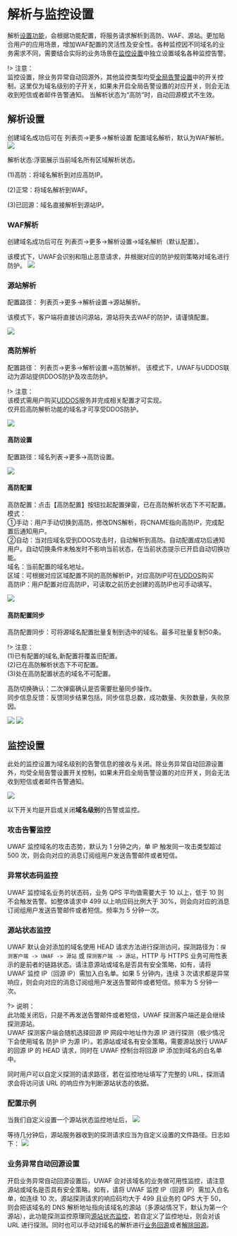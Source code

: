 # 解析与监控设置

解析[设置功能](#监控设置)，会根据功能配置，将服务请求解析到高防、WAF、源站。更加贴合用户的应用场景，增加WAF配置的灵活性及安全性。各种监控因不同域名的业务需求不同，需要结合实际的业务场景在[监控设置](#监控设置)中独立设置域名各种监控告警。

!> 注意：  
监控设置，除业务异常自动回源外，其他监控类型均受[全局告警设置](/uewaf/global/message/alert)中的开关控制，这里仅为域名级别的子开关，如果未开启全局告警设置的对应开关，则会无法收到短信或者邮件告警通知。
当解析状态为“高防”时，自动回源模式不生效。

## 解析设置

 创建域名成功后可在 列表页→更多→解析设置 配置域名解析，默认为WAF解析。
![](/images/monitor_jxsz1.png)


解析状态:浮窗展示当前域名所有区域解析状态。  

(1)高防：将域名解析到对应高防IP。  

(2)正常：将域名解析到WAF。  

(3)已回源：域名直接解析到源站IP。  

### WAF解析

创建域名成功后可在 列表页→更多→解析设置→域名解析（默认配置）。  

该模式下，UWAF会识别和阻止恶意请求，并根据对应的防护规则策略对域名进行防护。
![](/images/monitor_wafjx.png)


### 源站解析

配置路径： 列表页→更多→解析设置→源站解析。   

该模式下，客户端将直接访问源站，源站将失去WAF的防护，请谨慎配置。

![](/images/monitor_yzjx.png)

### 高防解析

配置路径： 列表页→更多→解析设置→高防解析。
该模式下，UWAF与UDDOS联动为源站提供DDOS防护及攻击防护。

!> 注意：   
该模式需用户购买[UDDOS](/uantiddos/uantiddos)服务并完成相关配置才可实现。  
仅开启高防解析功能的域名才可享受DDOS防护。

![](/images/monitor_gfjx1.png)

#### 高防设置


配置路径：域名列表→更多→高防设置。  

![](/images/monitor_gfjx2.png)

#### 高防配置

高防配置：点击【高防配置】按钮拉起配置弹窗，已在高防解析状态下不可配置。  
模式：  
①手动：用户手动切换到高防，修改DNS解析，将CNAME指向高防IP，完成配置后通知用户。  
②自动：当对应域名受到DDOS攻击时，自动解析到高防。自动配置成功后通知用户。自动切换条件未触发时不影响当前状态，在当前状态提示已开启自动切换功能。  
域名：当前配置的域名地址。  
区域：可根据对应区域配置不同的高防解析IP，对应高防IP可在[UDDOS](/uantiddos/uantiddos)购买  
高防IP：用户配置对应高防IP，可读取之前历史创建的高防IP也可手动填写。


![](/images/monitor_gfjx3.png)

#### 高防配置同步

高防配置同步：可将源域名配置批量复制到选中的域名。最多可批量复制50条。  

!> 注意：   
(1)已有配置的域名,新配置将覆盖旧配置。  
(2)已在高防解析状态下不可配置。   
(3)处在高防配置状态的域名不可配置。   


高防切换确认：二次弹窗确认是否需要批量同步操作。  
同步信息反馈：反馈同步结果包括，同步信息总数，成功数量、失败数量，失败原因。  


![](/images/monitor_gfjx4.png)
![](/images/monitor_gfjx5.png)


## 监控设置

此处的监控设置为域名级别的告警信息的接收与关闭。除业务异常自动回源设置外，均受全局告警设置开关控制，如果未开启全局告警设置的对应开关，则会无法收到短信或者邮件告警通知。

![](/images/monitor_set-get_settings.png)

以下开关均是开启或关闭**域名级别**的告警或监控。

### 攻击告警监控

UWAF 监控域名的攻击态势，默认为 1 分钟之内，单 IP 触发同一攻击类型超过 500 次，则会向对应的消息订阅组用户发送告警邮件或者短信。

### 异常状态码监控

UWAF 监控域名业务的状态码，业务 QPS 平均值需要大于 10 以上，低于 10 则不会触发告警。如整体请求中 499 以上响应码比例大于 30%，则会向对应的消息订阅组用户发送告警邮件或者短信。频率为 5 分钟一次。

### 源站状态监控

UWAF 默认会对添加的域名使用 HEAD 请求方法进行探测访问，探测路径为：`探测客户端 -> UWAF -> 源站` 或 `探测客户端 -> 源站`，HTTP 与 HTTPS 业务可用性表示的是前者的链路状态。请注意源站或域名是否具有安全策略，如有，请将 UWAF 监控 IP（回源 IP）需加入白名单。如果 5 分钟内，连续 3 次请求都是异常响应，则会向对应的消息订阅组用户发送告警邮件或者短信。频率为 5 分钟一次。

?> 说明：  
此功能关闭后，只是不再发送告警邮件或者短信，UWAF 探测客户端还是会继续探测源站。  
UWAF 探测客户端会随机选择回源 IP 网段中地址作为源 IP 进行探测（极少情况下会使用域名 防护 IP 为源 IP）。若源站或域名有安全策略，需要源站放行 UWAF 的回源 IP 的 HEAD 请求，同时在 UWAF 控制台将回源 IP 添加到域名的白名单中。

同时用户可以自定义探测的请求路径，若在监控地址填写了完整的 URL，探测请求会将访问该 URL 的响应作为判断源站状态的依据。

### 配置示例

当我们自定义设置一个源站状态监控地址后，
![](/images/monitor_set-set_monitor_url.png)

等待几分钟后，源站服务器收到的探测请求应当为自定义设置的文件路径。日志如下：
![](/images/monitor_set-get_monitor_log.png)

### 业务异常自动回源设置

开启业务异常自动回源设置后，UWAF 会对该域名的业务做可用性监控，请注意源站或域名是否具有安全策略，如有，请将 UWAF 监控 IP（回源 IP）需加入白名单，如连续 10 次，源站探测请求的响应码均大于 499 且业务的 QPS 大于 50，则会把该域名的 DNS 解析地址指向该域名的源站（多源站情况下，默认为第一个源站），此功能探测监控原理同[源站状态监控](#源站状态监控)，若自定义了监控地址，则会对该 URL 进行探测。同时也可以手动对域名的解析进行[业务回源](#业务回源)或者[解除回源](#解除回源)。
